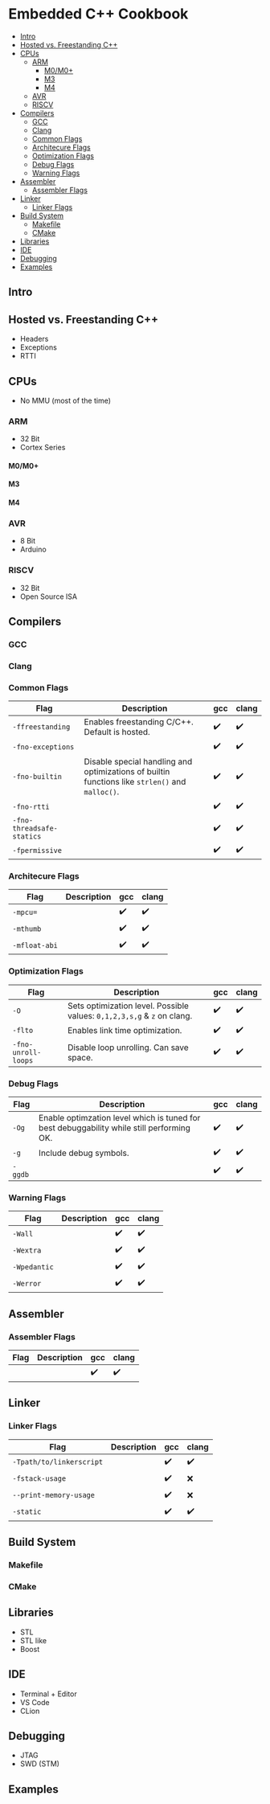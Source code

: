 # Embedded C++ Cookbook

- [Intro](#intro)
- [Hosted vs. Freestanding C++](#hosted-vs-freestanding-c--)
- [CPUs](#cpus)
  - [ARM](#arm)
    - [M0/M0+](#m0-m0-)
    - [M3](#m3)
    - [M4](#m4)
  - [AVR](#avr)
  - [RISCV](#riscv)
- [Compilers](#compilers)
  - [GCC](#gcc)
  - [Clang](#clang)
  - [Common Flags](#common-flags)
  - [Architecure Flags](#architecure-flags)
  - [Optimization Flags](#optimization-flags)
  - [Debug Flags](#debug-flags)
  - [Warning Flags](#warning-flags)
- [Assembler](#assembler)
  - [Assembler Flags](#assembler-flags)
- [Linker](#linker)
  - [Linker Flags](#linker-flags)
- [Build System](#build-system)
  - [Makefile](#makefile)
  - [CMake](#cmake)
- [Libraries](#libraries)
- [IDE](#ide)
- [Debugging](#debugging)
- [Examples](#examples)

## Intro

## Hosted vs. Freestanding C++

- Headers
- Exceptions
- RTTI

## CPUs

- No MMU (most of the time)

### ARM

- 32 Bit
- Cortex Series

#### M0/M0+

#### M3

#### M4

### AVR

- 8 Bit
- Arduino

### RISCV

- 32 Bit
- Open Source ISA

## Compilers

### GCC

### Clang

### Common Flags

| **Flag**                  | **Description**                                                                                 | **gcc**            | **clang**          |
| ------------------------- | ----------------------------------------------------------------------------------------------- | ------------------ | ------------------ |
| `-ffreestanding`          | Enables freestanding C/C++. Default is hosted.                                                  | :heavy_check_mark: | :heavy_check_mark: |
| `-fno-exceptions`         |                                                                                                 | :heavy_check_mark: | :heavy_check_mark: |
| `-fno-builtin`            | Disable special handling and optimizations of builtin functions like `strlen()` and `malloc()`. | :heavy_check_mark: | :heavy_check_mark: |
| `-fno-rtti`               |                                                                                                 | :heavy_check_mark: | :heavy_check_mark: |
| `-fno-threadsafe-statics` |                                                                                                 | :heavy_check_mark: | :heavy_check_mark: |
| `-fpermissive`            |                                                                                                 | :heavy_check_mark: | :heavy_check_mark: |

### Architecure Flags

| **Flag**      | **Description** | **gcc**            | **clang**          |
| ------------- | --------------- | ------------------ | ------------------ |
| `-mpcu=`      |                 | :heavy_check_mark: | :heavy_check_mark: |
| `-mthumb`     |                 | :heavy_check_mark: | :heavy_check_mark: |
| `-mfloat-abi` |                 | :heavy_check_mark: | :heavy_check_mark: |

### Optimization Flags

| **Flag**            | **Description**                                                         | **gcc**            | **clang**          |
| ------------------- | ----------------------------------------------------------------------- | ------------------ | ------------------ |
| `-O`                | Sets optimization level. Possible values: `0,1,2,3,s,g` & `z` on clang. | :heavy_check_mark: | :heavy_check_mark: |
| `-flto`             | Enables link time optimization.                                         | :heavy_check_mark: | :heavy_check_mark: |
| `-fno-unroll-loops` | Disable loop unrolling. Can save space.                                 | :heavy_check_mark: | :heavy_check_mark: |

### Debug Flags

| **Flag** | **Description**                                                                           | **gcc**            | **clang**          |
| -------- | ----------------------------------------------------------------------------------------- | ------------------ | ------------------ |
| `-Og`    | Enable optimzation level which is tuned for best debuggability while still performing OK. | :heavy_check_mark: | :heavy_check_mark: |
| `-g`     | Include debug symbols.                                                                    | :heavy_check_mark: | :heavy_check_mark: |
| `-ggdb`  |                                                                                           | :heavy_check_mark: | :heavy_check_mark: |

### Warning Flags

| **Flag**     | **Description** | **gcc**            | **clang**          |
| ------------ | --------------- | ------------------ | ------------------ |
| `-Wall`      |                 | :heavy_check_mark: | :heavy_check_mark: |
| `-Wextra`    |                 | :heavy_check_mark: | :heavy_check_mark: |
| `-Wpedantic` |                 | :heavy_check_mark: | :heavy_check_mark: |
| `-Werror`    |                 | :heavy_check_mark: | :heavy_check_mark: |

## Assembler

### Assembler Flags

| **Flag** | **Description** | **gcc**            | **clang**          |
| -------- | --------------- | ------------------ | ------------------ |
|          |                 | :heavy_check_mark: | :heavy_check_mark: |

## Linker

### Linker Flags

| **Flag**                 | **Description** | **gcc**            | **clang**          |
| ------------------------ | --------------- | ------------------ | ------------------ |
| `-Tpath/to/linkerscript` |                 | :heavy_check_mark: | :heavy_check_mark: |
| `-fstack-usage`          |                 | :heavy_check_mark: | :x:                |
| `--print-memory-usage`   |                 | :heavy_check_mark: | :x:                |
| `-static`                |                 | :heavy_check_mark: | :heavy_check_mark: |

## Build System

### Makefile

### CMake

## Libraries

- STL
- STL like
- Boost

## IDE

- Terminal + Editor
- VS Code
- CLion

## Debugging

- JTAG
- SWD (STM)

## Examples
